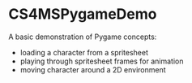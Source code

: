 # CS4MSPygameDemo
A basic demonstration of Pygame concepts:
- loading a character from a spritesheet
- playing through spritesheet frames for animation
- moving character around a 2D environment
